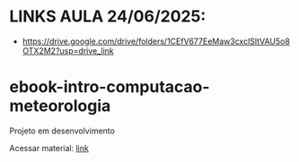 # LINKS AULA 24/06/2025:
- https://drive.google.com/drive/folders/1CEfV677EeMaw3cxclSItVAU5o8OTX2M2?usp=drive_link

# ebook-intro-computacao-meteorologia
Projeto em desenvolvimento

Acessar material: [link](https://izadorasc.github.io/ebook-intro-computacao-meteorologia/)

